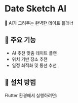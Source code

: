 # Date Sketch AI

🎨 AI가 그려주는 완벽한 데이트 플래너

## 📌 주요 기능
- AI 추천 맞춤 데이트 플랜
- 위치 기반 장소 추천
- 일정 최적화 및 동선 추천

## 🚀 설치 방법
Flutter 환경에서 실행하려면:

   